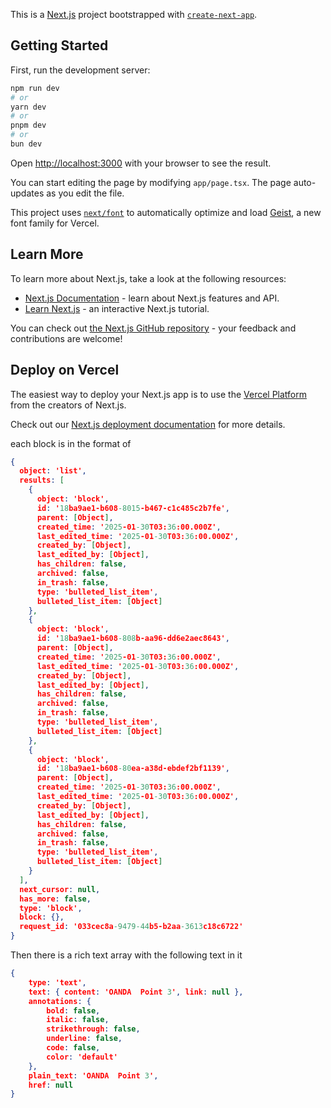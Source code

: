 This is a [Next.js](https://nextjs.org) project bootstrapped with [`create-next-app`](https://nextjs.org/docs/app/api-reference/cli/create-next-app).

## Getting Started

First, run the development server:

```bash
npm run dev
# or
yarn dev
# or
pnpm dev
# or
bun dev
```

Open [http://localhost:3000](http://localhost:3000) with your browser to see the result.

You can start editing the page by modifying `app/page.tsx`. The page auto-updates as you edit the file.

This project uses [`next/font`](https://nextjs.org/docs/app/building-your-application/optimizing/fonts) to automatically optimize and load [Geist](https://vercel.com/font), a new font family for Vercel.

## Learn More

To learn more about Next.js, take a look at the following resources:

- [Next.js Documentation](https://nextjs.org/docs) - learn about Next.js features and API.
- [Learn Next.js](https://nextjs.org/learn) - an interactive Next.js tutorial.

You can check out [the Next.js GitHub repository](https://github.com/vercel/next.js) - your feedback and contributions are welcome!

## Deploy on Vercel

The easiest way to deploy your Next.js app is to use the [Vercel Platform](https://vercel.com/new?utm_medium=default-template&filter=next.js&utm_source=create-next-app&utm_campaign=create-next-app-readme) from the creators of Next.js.

Check out our [Next.js deployment documentation](https://nextjs.org/docs/app/building-your-application/deploying) for more details.



each block is in the format of

```json
{
  object: 'list',
  results: [
    {
      object: 'block',
      id: '18ba9ae1-b608-8015-b467-c1c485c2b7fe',
      parent: [Object],
      created_time: '2025-01-30T03:36:00.000Z',
      last_edited_time: '2025-01-30T03:36:00.000Z',
      created_by: [Object],
      last_edited_by: [Object],
      has_children: false,
      archived: false,
      in_trash: false,
      type: 'bulleted_list_item',
      bulleted_list_item: [Object]
    },
    {
      object: 'block',
      id: '18ba9ae1-b608-808b-aa96-dd6e2aec8643',
      parent: [Object],
      created_time: '2025-01-30T03:36:00.000Z',
      last_edited_time: '2025-01-30T03:36:00.000Z',
      created_by: [Object],
      last_edited_by: [Object],
      has_children: false,
      archived: false,
      in_trash: false,
      type: 'bulleted_list_item',
      bulleted_list_item: [Object]
    },
    {
      object: 'block',
      id: '18ba9ae1-b608-80ea-a38d-ebdef2bf1139',
      parent: [Object],
      created_time: '2025-01-30T03:36:00.000Z',
      last_edited_time: '2025-01-30T03:36:00.000Z',
      created_by: [Object],
      last_edited_by: [Object],
      has_children: false,
      archived: false,
      in_trash: false,
      type: 'bulleted_list_item',
      bulleted_list_item: [Object]
    }
  ],
  next_cursor: null,
  has_more: false,
  type: 'block',
  block: {},
  request_id: '033cec8a-9479-44b5-b2aa-3613c18c6722'
}
```

Then there is a rich text array with the following text in it


```json
{
    type: 'text',
    text: { content: 'OANDA  Point 3', link: null },
    annotations: {
        bold: false,
        italic: false,
        strikethrough: false,
        underline: false,
        code: false,
        color: 'default'
    },
    plain_text: 'OANDA  Point 3',
    href: null
}
```